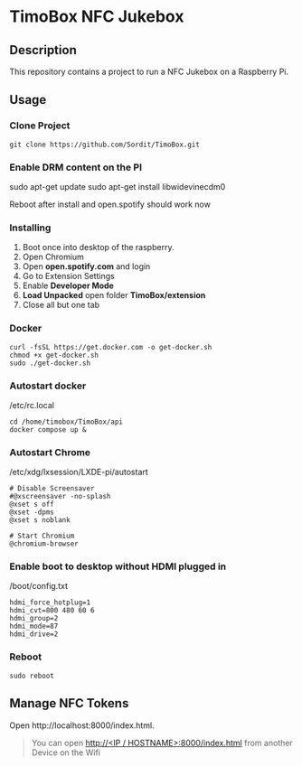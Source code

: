 # TimoBox NFC Jukebox

## Description

This repository contains a project to run a NFC Jukebox on a Raspberry Pi.

## Usage

### Clone Project
```
git clone https://github.com/Sordit/TimoBox.git
```

### Enable DRM content on the PI
sudo apt-get update
sudo apt-get install libwidevinecdm0

Reboot after install and open.spotify should work now

### Installing
1. Boot once into desktop of the raspberry.
2. Open Chromium
3. Open **open.spotify.com** and login
4. Go to Extension Settings
5. Enable **Developer Mode**
6. **Load Unpacked** open folder **TimoBox/extension**
7. Close all but one tab

### Docker
```
curl -fsSL https://get.docker.com -o get-docker.sh
chmod +x get-docker.sh
sudo ./get-docker.sh
```

### Autostart docker
/etc/rc.local
```
cd /home/timobox/TimoBox/api
docker compose up &
```

### Autostart Chrome
/etc/xdg/lxsession/LXDE-pi/autostart

```
# Disable Screensaver
#@xscreensaver -no-splash
@xset s off
@xset -dpms
@xset s noblank

# Start Chromium
@chromium-browser
```

### Enable boot to desktop without HDMI plugged in
/boot/config.txt

```
hdmi_force_hotplug=1
hdmi_cvt=800 480 60 6
hdmi_group=2
hdmi_mode=87
hdmi_drive=2
```

### Reboot
```
sudo reboot
```

## Manage NFC Tokens
Open http://localhost:8000/index.html.
> You can open [http://<IP / HOSTNAME>:8000/index.html](http://IpOrHostname:8000/index.html) from another Device on the Wifi
